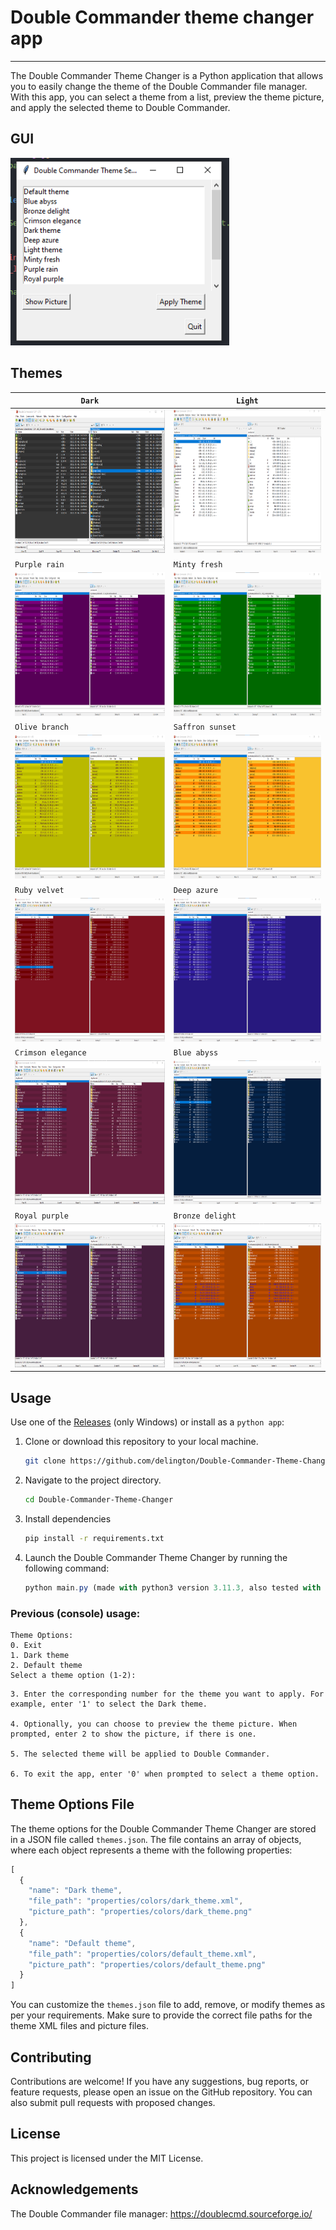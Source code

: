 # Double Commander theme changer app

---

The Double Commander Theme Changer is a Python application that allows you to easily change the theme of the Double Commander file manager. With this app, you can select a theme from a list, preview the theme picture, and apply the selected theme to Double Commander.

## GUI

<img src="img/main_window.png" height="300" width="350"/>

## Themes

| `Dark` | `Light` |
|-----------------|--------------------|
| <img src="themes/dark_theme.png" height="230" width="400"/> | <img src="themes/light_theme.png" height="230" width="400"/> |
| `Purple rain` | `Minty fresh` |
| <img src="themes/purple_rain.png" height="230" width="400"/> | <img src="themes/minty_fresh.png" height="230" width="400"/> |
| `Olive branch` | `Saffron sunset` |
| <img src="themes/olive_branch.png" height="230" width="400"/> | <img src="themes/saffron_sunset.png" height="230" width="400"/> |
| `Ruby velvet` | `Deep azure` |
| <img src="themes/ruby_velvet.png" height="230" width="400"/> | <img src="themes/deep_azure.png" height="230" width="400"/> |
| `Crimson elegance` | `Blue abyss` |
| <img src="themes/crimson_elegance.png" height="230" width="400"/> | <img src="themes/blue_abyss.png" height="230" width="400"/> |
| `Royal purple` | `Bronze delight` |
| <img src="themes/royal_purple.png" height="230" width="400"/> | <img src="themes/bronze_delight.png" height="230" width="400"/> |

## Usage

Use one of the [Releases](https://github.com/delington/Double-Commander-Theme-Changer/releases) (only Windows) or install as a `python app`:

1. Clone or download this repository to your local machine.

    ```bash
    git clone https://github.com/delington/Double-Commander-Theme-Changer.git
    ```

2. Navigate to the project directory.

   ```bash
   cd Double-Commander-Theme-Changer
   ```

3. Install dependencies

    ```bash
    pip install -r requirements.txt
    ```

4. Launch the Double Commander Theme Changer by running the following command:

    ```javascript
    python main.py (made with python3 version 3.11.3, also tested with python 3.10.5)
    ```

### Previous (console) usage:

```
Theme Options:
0. Exit
1. Dark theme
2. Default theme
Select a theme option (1-2):
```

    3. Enter the corresponding number for the theme you want to apply. For example, enter '1' to select the Dark theme.

    4. Optionally, you can choose to preview the theme picture. When prompted, enter 2 to show the picture, if there is one.

    5. The selected theme will be applied to Double Commander.

    6. To exit the app, enter '0' when prompted to select a theme option.

## Theme Options File

The theme options for the Double Commander Theme Changer are stored in a JSON file called `themes.json`. The file contains an array of objects, where each object represents a theme with the following properties:

```javascript
[
  {
    "name": "Dark theme",
    "file_path": "properties/colors/dark_theme.xml",
    "picture_path": "properties/colors/dark_theme.png"
  },
  {
    "name": "Default theme",
    "file_path": "properties/colors/default_theme.xml",
    "picture_path": "properties/colors/default_theme.png"
  }
]

```

You can customize the `themes.json` file to add, remove, or modify themes as per your requirements. Make sure to provide the correct file paths for the theme XML files and picture files.

## Contributing

Contributions are welcome! If you have any suggestions, bug reports, or feature requests, please open an issue on the GitHub repository. You can also submit pull requests with proposed changes.

## License

This project is licensed under the MIT License.

## Acknowledgements

The Double Commander file manager: https://doublecmd.sourceforge.io/